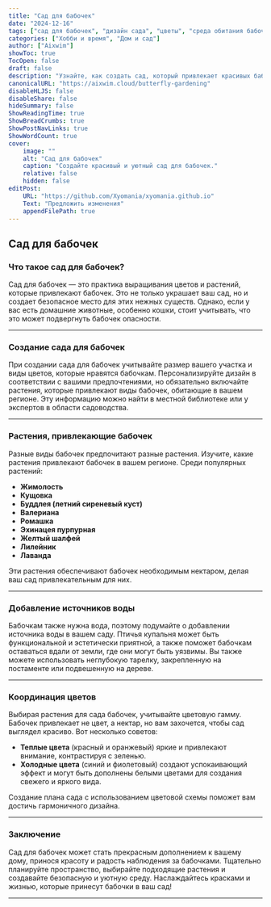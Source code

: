 ```yaml
---
title: "Сад для бабочек"
date: "2024-12-16"
tags: ["сад для бабочек", "дизайн сада", "цветы", "среда обитания бабочек"]
categories: ["Хобби и время", "Дом и сад"]
author: ["Aixwim"]
showToc: true
TocOpen: false
draft: false
description: "Узнайте, как создать сад, который привлекает красивых бабочек и обеспечивает безопасную среду обитания для них."
canonicalURL: "https://aixwim.cloud/butterfly-gardening"
disableHLJS: false
disableShare: false
hideSummary: false
ShowReadingTime: true
ShowBreadCrumbs: true
ShowPostNavLinks: true
ShowWordCount: true
cover:
    image: ""
    alt: "Сад для бабочек"
    caption: "Создайте красивый и уютный сад для бабочек."
    relative: false
    hidden: false
editPost:
    URL: "https://github.com/Xyomania/xyomania.github.io"
    Text: "Предложить изменения"
    appendFilePath: true
---
```


## Сад для бабочек

### Что такое сад для бабочек?  

Сад для бабочек — это практика выращивания цветов и растений, которые привлекают бабочек. Это не только украшает ваш сад, но и создает безопасное место для этих нежных существ. Однако, если у вас есть домашние животные, особенно кошки, стоит учитывать, что это может подвергнуть бабочек опасности.

---

### **Создание сада для бабочек**

При создании сада для бабочек учитывайте размер вашего участка и виды цветов, которые нравятся бабочкам. Персонализируйте дизайн в соответствии с вашими предпочтениями, но обязательно включайте растения, которые привлекают виды бабочек, обитающие в вашем регионе. Эту информацию можно найти в местной библиотеке или у экспертов в области садоводства.

---

### **Растения, привлекающие бабочек**

Разные виды бабочек предпочитают разные растения. Изучите, какие растения привлекают бабочек в вашем регионе. Среди популярных растений:  

- **Жимолость**  
- **Кущовка**  
- **Буддлея (летний сиреневый куст)**  
- **Валериана**  
- **Ромашка**  
- **Эхинацея пурпурная**  
- **Желтый шалфей**  
- **Лилейник**  
- **Лаванда**

Эти растения обеспечивают бабочек необходимым нектаром, делая ваш сад привлекательным для них.

---

### **Добавление источников воды**

Бабочкам также нужна вода, поэтому подумайте о добавлении источника воды в вашем саду. Птичья купальня может быть функциональной и эстетически приятной, а также поможет бабочкам оставаться вдали от земли, где они могут быть уязвимы. Вы также можете использовать неглубокую тарелку, закрепленную на постаменте или подвешенную на дереве.

---

### **Координация цветов**

Выбирая растения для сада бабочек, учитывайте цветовую гамму. Бабочек привлекает не цвет, а нектар, но вам захочется, чтобы сад выглядел красиво. Вот несколько советов:  

- **Теплые цвета** (красный и оранжевый) яркие и привлекают внимание, контрастируя с зеленью.  
- **Холодные цвета** (синий и фиолетовый) создают успокаивающий эффект и могут быть дополнены белыми цветами для создания свежего и яркого вида.

Создание плана сада с использованием цветовой схемы поможет вам достичь гармоничного дизайна.

---

### **Заключение**

Сад для бабочек может стать прекрасным дополнением к вашему дому, принося красоту и радость наблюдения за бабочками. Тщательно планируйте пространство, выбирайте подходящие растения и создавайте безопасную и уютную среду. Наслаждайтесь красками и жизнью, которые принесут бабочки в ваш сад!

---
